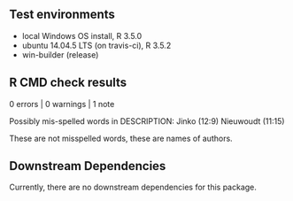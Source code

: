 ## Test environments
* local Windows OS install, R 3.5.0
* ubuntu 14.04.5 LTS (on travis-ci), R 3.5.2
* win-builder (release)

## R CMD check results
0 errors | 0 warnings | 1 note

Possibly mis-spelled words in DESCRIPTION:
  Jinko (12:9)
Nieuwoudt (11:15)

These are not misspelled words, these are names of authors.

## Downstream Dependencies
Currently, there are no downstream dependencies for this package.
